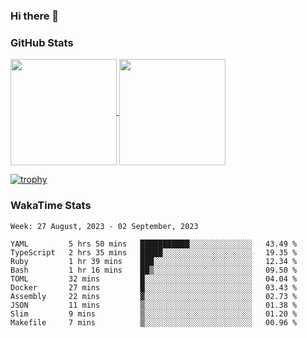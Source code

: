 ### Hi there 👋

### GitHub Stats

<a href="https://github.com/anuraghazra/github-readme-stats">
  <img align="center" height="170px" src="https://github-readme-stats.vercel.app/api/top-langs/?username=tksfjt1024&layout=compact&count_private=true&show_icons=true&show_icons=true&theme=graywhite" />
</a>
<a href="https://github.com/anuraghazra/github-readme-stats">
  <img align="center" height="170px" src="https://github-readme-stats.vercel.app/api?username=tksfjt1024&count_private=true&show_icons=true&show_icons=true&theme=graywhite" />
</a>

[![trophy](https://github-profile-trophy.vercel.app/?username=tksfjt1024)](https://github.com/ryo-ma/github-profile-trophy)

### WakaTime Stats

<!--START_SECTION:waka-->
```text
Week: 27 August, 2023 - 02 September, 2023

YAML         5 hrs 50 mins   ███████████░░░░░░░░░░░░░░   43.49 % 
TypeScript   2 hrs 35 mins   █████░░░░░░░░░░░░░░░░░░░░   19.35 % 
Ruby         1 hr 39 mins    ███░░░░░░░░░░░░░░░░░░░░░░   12.34 % 
Bash         1 hr 16 mins    ██▒░░░░░░░░░░░░░░░░░░░░░░   09.50 % 
TOML         32 mins         █░░░░░░░░░░░░░░░░░░░░░░░░   04.04 % 
Docker       27 mins         █░░░░░░░░░░░░░░░░░░░░░░░░   03.43 % 
Assembly     22 mins         ▓░░░░░░░░░░░░░░░░░░░░░░░░   02.73 % 
JSON         11 mins         ▒░░░░░░░░░░░░░░░░░░░░░░░░   01.38 % 
Slim         9 mins          ▒░░░░░░░░░░░░░░░░░░░░░░░░   01.20 % 
Makefile     7 mins          ▒░░░░░░░░░░░░░░░░░░░░░░░░   00.96 % 
```
<!--END_SECTION:waka-->
